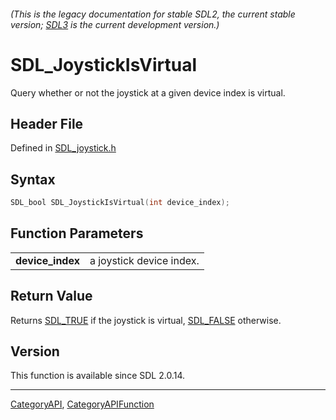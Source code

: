 ###### (This is the legacy documentation for stable SDL2, the current stable version; [SDL3](https://wiki.libsdl.org/SDL3/) is the current development version.)
# SDL_JoystickIsVirtual

Query whether or not the joystick at a given device index is virtual.

## Header File

Defined in [SDL_joystick.h](https://github.com/libsdl-org/SDL/blob/SDL2/include/SDL_joystick.h)

## Syntax

```c
SDL_bool SDL_JoystickIsVirtual(int device_index);

```

## Function Parameters

|                      |                          |
| -------------------- | ------------------------ |
| **device_index**     | a joystick device index. |

## Return Value

Returns [SDL_TRUE](SDL_TRUE) if the joystick is virtual,
[SDL_FALSE](SDL_FALSE) otherwise.

## Version

This function is available since SDL 2.0.14.

----
[CategoryAPI](CategoryAPI), [CategoryAPIFunction](CategoryAPIFunction)


